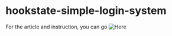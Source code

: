 # hookstate-simple-login-system

For the article and instruction, you can go ![Here](https://awdiyan.medium.com/hookstate-js-the-most-straightforward-react-state-management-4bc6e76fa2fe)
